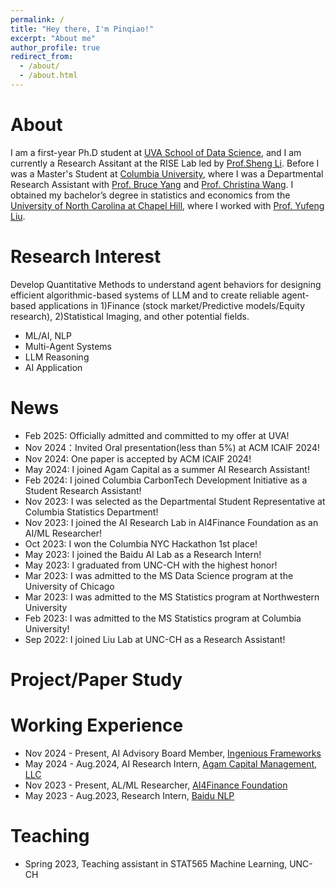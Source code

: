 ```yaml
---
permalink: /
title: "Hey there, I'm Pinqiao!"
excerpt: "About me"
author_profile: true
redirect_from:
  - /about/
  - /about.html
---
```


About
====
I am a first-year Ph.D student at [UVA School of Data Science](https://datascience.virginia.edu/), and I am currently a Research Assitant at the RISE Lab led by [Prof.Sheng Li](https://sheng-li.org/). Before I was a Master's Student at [Columbia University](https://www.gsas.columbia.edu/), where I was a Departmental Research Assistant with [Prof. Bruce Yang](https://www.linkedin.com/in/brucehy/) and [Prof. Christina Wang](https://shanghai.nyu.edu/academics/faculty/directory/christina-dan-wang). I obtained my bachelor’s degree in statistics and economics from the [University of North Carolina at Chapel Hill](https://www.unc.edu/), where I worked with [Prof. Yufeng Liu](https://yfliu.web.unc.edu/). 


Research Interest
====
Develop Quantitative Methods to understand agent behaviors for designing efficient algorithmic-based systems of LLM and to create reliable agent-based applications in 1)Finance (stock market/Predictive models/Equity research), 2)Statistical Imaging, and other potential fields.
- ML/AI, NLP
- Multi-Agent Systems
- LLM Reasoning
- AI Application

News
====
- Feb 2025: Officially admitted and committed to my offer at UVA!
- Nov 2024：Invited Oral presentation(less than 5%) at ACM ICAIF 2024!
- Nov 2024: One paper is accepted by ACM ICAIF 2024!
- May 2024: I joined Agam Capital as a summer AI Research Assistant!
- Feb 2024: I joined Columbia CarbonTech Development Initiative as a Student Research Assistant!
- Nov 2023: I was selected as the Departmental Student Representative at Columbia Statistics Department!
- Nov 2023: I joined the AI Research Lab in AI4Finance Foundation as an AI/ML Researcher!
- Oct 2023: I won the Columbia NYC Hackathon 1st place!
- May 2023: I joined the Baidu AI Lab as a Research Intern!
- May 2023: I graduated from UNC-CH with the highest honor!
- Mar 2023: I was admitted to the MS Data Science program at the University of Chicago
- Mar 2023: I was admitted to the MS Statistics program at Northwestern University
- Feb 2023: I was admitted to the MS Statistics program at Columbia University!
- Sep 2022: I joined Liu Lab at UNC-CH as a Research Assistant!

Project/Paper Study
====


Working Experience
====
- Nov 2024 - Present, AI Advisory Board Member, [Ingenious Frameworks](https://gitlab.com/pleased/ingenious-framework)
- May 2024 - Aug.2024, AI Research Intern, [Agam Capital Management, LLC](https://www.agamcapital.com/)
- Nov 2023 - Present, AL/ML Researcher, [AI4Finance Foundation](https://github.com/AI4Finance-Foundation/FinGPT)
- May 2023 - Aug.2023, Research Intern, [Baidu NLP](https://nlp.baidu.com/homepage/index)

Teaching
====
- Spring 2023, Teaching assistant in STAT565 Machine Learning, UNC-CH
